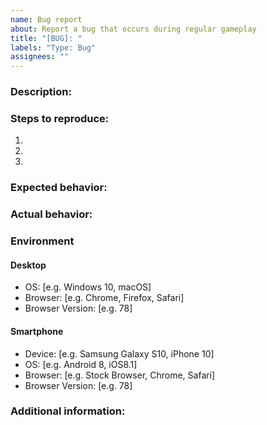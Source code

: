 ```yaml
---
name: Bug report
about: Report a bug that occurs during regular gameplay
title: "[BUG]: "
labels: "Type: Bug"
assignees: ""
---
```

<!-- Your issue may already be reported! Please search on the issue tracker before creating one. -->

### Description:
<!-- Please describe the bug clearly and concisely. -->

### Steps to reproduce:
1. <!-- Open '...' -->
2. <!-- Click on '...' -->
3. <!-- and so on... -->

### Expected behavior:
<!-- Please describe what should happen. -->

### Actual behavior:
<!-- Please describe what actually happens. -->
<!-- Please attach screenshot if possible. -->

### Environment
#### Desktop
- OS: [e.g. Windows 10, macOS]
- Browser: [e.g. Chrome, Firefox, Safari]
- Browser Version: [e.g. 78]

#### Smartphone
- Device: [e.g. Samsung Galaxy S10, iPhone 10]
- OS: [e.g. Android 8, iOS8.1]
- Browser: [e.g. Stock Browser, Chrome, Safari]
- Browser Version: [e.g. 78]

### Additional information:
<!-- Please provide additional information about the bug, if any. -->
